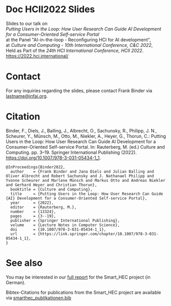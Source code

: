 # Doc HCII2022 Slides

Slides to our talk on  
*Putting Users in the Loop: How User Research Can Guide AI Development for a Consumer-Oriented Self-service Portal*  
at the Panel "AI-in-the-loop - Reconfiguring HCI for AI development",  
at  *Culture and Computing - 10th International Conference, C&C 2022*,  
Held as Part of the *24th HCI International Conference, HCII 2022*.  
https://2022.hci.international/

# Contact

For any inquiries regarding the slides, please contact Frank Binder via lastname@infai.org.

# Citation

Binder, F., Diels, J., Balling, J., Albrecht, O., Sachunsky, R., Philipp, J. N., Scheurer, Y., Münsch, M., Otto, M., Niekler, A., Heyer, G., Thorun, C.: Putting Users in the Loop: How User Research Can Guide AI Development for a Consumer-Oriented Self-service Portal. In: Rauterberg, M. (ed.) Culture and Computing. pp. 3–19. Springer International Publishing (2022). https://doi.org/10.1007/978-3-031-05434-1_1.

```
@InProceedings{Binder2022,
  author    = {Frank Binder and Jana Diels and Julian Balling and Oliver Albrecht and Robert Sachunsky and J. Nathanael Philipp and Yvonne Scheurer and Marlene Münsch and Markus Otto and Andreas Niekler and Gerhard Heyer and Christian Thorun},
  booktitle = {Culture and Computing},
  title     = {Putting Users in the Loop: How User Research Can Guide {AI} Development for a Consumer-Oriented Self-service Portal},
  year      = {2022},
  editor    = {Rauterberg, M.},
  number    = {13324},
  pages     = {3--19},
  publisher = {Springer International Publishing},
  volume    = {Lecture Notes in Computer Science},
  doi       = {10.1007/978-3-031-05434-1_1},
  url       = {https://link.springer.com/chapter/10.1007/978-3-031-05434-1_1},
}
```

# See also

You may be interested in our [full report](https://git.informatik.uni-leipzig.de/smarthec/doc-abschlussbericht) for the Smart_HEC project (in German).

Bibtex-Citations for publications from the Smart_HEC project are available via [smarthec_publikationen.bib](https://git.informatik.uni-leipzig.de/smarthec/doc-abschlussbericht/-/blob/main/smarthec_publikationen.bib)